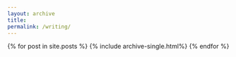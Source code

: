```yaml
---
layout: archive
title: 
permalink: /writing/
---
```

{% for post in site.posts %}
    {% include archive-single.html%}
{% endfor %}
